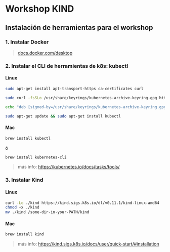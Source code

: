 # Workshop KIND

## Instalación de herramientas para el workshop

### 1. Instalar Docker

> [docs.docker.com/desktop](https://docs.docker.com/desktop "Docker Desktop Docs")

### 2. Instalar el CLI de herramientas de k8s: kubectl

#### Linux

```bash
sudo apt-get install apt-transport-https ca-certificates curl
```
```bash
sudo curl -fsSLo /usr/share/keyrings/kubernetes-archive-keyring.gpg https://packages.cloud.google.com/apt/doc/apt-key.gpg
```
```bash
echo "deb [signed-by=/usr/share/keyrings/kubernetes-archive-keyring.gpg] https://apt.kubernetes.io/ kubernetes-xenial main" | sudo tee /etc/apt/sources.list.d/kubernetes.list
```
```bash
sudo apt-get update && sudo apt-get install kubectl
```

#### Mac

```bash
brew install kubectl
```
ó
```bash
brew install kubernetes-cli
```

> más info: https://kubernetes.io/docs/tasks/tools/

### 3. Instalar Kind

#### Linux
```bash
curl -Lo ./kind https://kind.sigs.k8s.io/dl/v0.11.1/kind-linux-amd64
chmod +x ./kind
mv ./kind /some-dir-in-your-PATH/kind
```

#### Mac
```bash
brew install kind
```

> más info: https://kind.sigs.k8s.io/docs/user/quick-start/#installation


